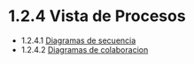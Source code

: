 # 1.2.4 Vista de Procesos

- 1.2.4.1 [Diagramas de secuencia](https://github.com/F3liP3L/Software2-QuickJob-Documentacion/blob/main/Desing-dettails/vista-de-procesos/diagrama-de-secuencia/diagrama-secuencia.md)
- 1.2.4.2 [Diagramas de colaboracion](https://github.com/F3liP3L/Software2-QuickJob-Documentacion/blob/main/Desing-dettails/vista-de-procesos/diagrama-de-colaboracion/diagrama-colaboracion.md)